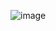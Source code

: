 ![image](https://user-images.githubusercontent.com/37383368/153760792-82414b72-fcaf-44b4-8d79-ca283dc2870a.png)
